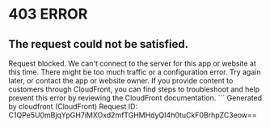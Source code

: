 # 403 ERROR

## The request could not be satisfied.

Request blocked. We can't connect to the server for this app or website at this time. There might be too much traffic or a configuration error. Try again later, or contact the app or website owner. If you provide content to customers through CloudFront, you can find steps to troubleshoot and help prevent this error by reviewing the CloudFront documentation. ```
Generated by cloudfront (CloudFront)
Request ID: C1QPe5U0mBjqYpGH7iMXOxd2mfTGHMHdyQI4h0tuCkF0BrhpZC3eow==

```

